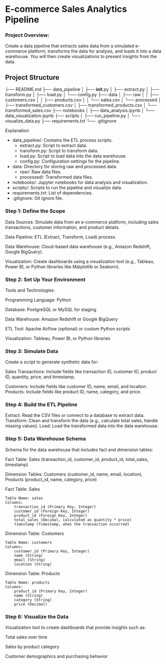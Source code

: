 # E-commerce Sales Analytics Pipeline

### Project Overview:

Create a data pipeline that extracts sales data from a simulated e-commerce platform, transforms the data for analysis, and loads it into a data warehouse. You will then create visualizations to present insights from the data.

## Project Structure

├── README.md
├── data_pipeline
│ ├── **init**.py
│ ├── extract.py
│ ├── transform.py
│ ├── load.py
│ └── config.py
├── data
│ ├── raw
│ │ ├── customers.csv
│ │ ├── products.csv
│ │ └── sales.csv
│ └── processed
│ ├── transformed_customers.csv
│ ├── transformed_products.csv
│ └── transformed_sales.csv
├── notebooks
│ ├── data_analysis.ipynb
│ └── data_visualization.ipynb
├── scripts
│ ├── run_pipeline.py
│ └── visualize_data.py
├── requirements.txt
└── .gitignore

Explanation

- data_pipeline/: Contains the ETL process scripts.
  - extract.py: Script to extract data.
  - transform.py: Script to transform data.
  - load.py: Script to load data into the data warehouse.
  - config.py: Configuration settings for the pipeline.
- data: Directory for storing raw and processed data.
  - raw/: Raw data files.
  - processed/: Transformed data files.
- notebooks/: Jupyter notebooks for data analysis and visualization.
- scripts/: Scripts to run the pipeline and visualize data.
- requirements.txt: List of dependencies.
- .gitignore: Git ignore file.

### Step 1: Define the Scope

Data Sources: Simulate data from an e-commerce platform, including sales transactions, customer information, and product details.

Data Pipeline: ETL (Extract, Transform, Load) process.

Data Warehouse: Cloud-based data warehouse (e.g., Amazon Redshift, Google BigQuery).

Visualization: Create dashboards using a visualization tool (e.g., Tableau, Power BI, or Python libraries like Matplotlib or Seaborn).

### Step 2: Set Up Your Environment

Tools and Technologies:

Programming Language: Python

Database: PostgreSQL or MySQL for staging

Data Warehouse: Amazon Redshift or Google BigQuery

ETL Tool: Apache Airflow (optional) or custom Python scripts

Visualization: Tableau, Power BI, or Python libraries

### Step 3: Simulate Data

Create a script to generate synthetic data for:

Sales Transactions: Include fields like transaction ID, customer ID, product ID, quantity, price, and timestamp.

Customers: Include fields like customer ID, name, email, and location.
Products: Include fields like product ID, name, category, and price.

### Step 4: Build the ETL Pipeline

Extract: Read the CSV files or connect to a database to extract data.
Transform: Clean and transform the data (e.g., calculate total sales, handle missing values).
Load: Load the transformed data into the data warehouse.

### Step 5: Data Warehouse Schema

Schema for the data warehouse that includes fact and dimension tables:

Fact Table: Sales (transaction_id, customer_id, product_id, total_sales, timestamp)

Dimension Tables: Customers (customer_id, name, email, location), Products (product_id, name, category, price)

Fact Table: Sales

    Table Name: sales
    Columns:
        transaction_id (Primary Key, Integer)
        customer_id (Foreign Key, Integer)
        product_id (Foreign Key, Integer)
        total_sales (Decimal, calculated as quantity * price)
        timestamp (Timestamp, when the transaction occurred)

Dimension Table: Customers

    Table Name: customers
    Columns:
        customer_id (Primary Key, Integer)
        name (String)
        email (String)
        location (String)

Dimension Table: Products

    Table Name: products
    Columns:
        product_id (Primary Key, Integer)
        name (String)
        category (String)
        price (Decimal)

### Step 6: Visualize the Data

Visualization tool to create dashboards that provide insights such as:

Total sales over time

Sales by product category

Customer demographics and purchasing behavior
